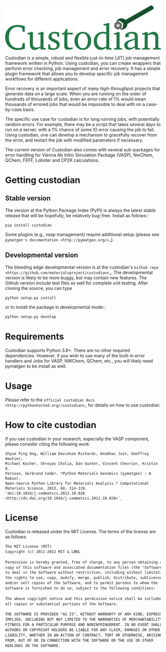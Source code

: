 ![Custodian logo](custodian_logo.png)

Custodian is a simple, robust and flexible just-in-time (JIT) job management
framework written in Python. Using custodian, you can create wrappers that
perform error checking, job management and error recovery. It has a simple
plugin framework that allows you to develop specific job management workflows
for different applications.

Error recovery is an important aspect of many *high-throughput* projects that
generate data on a large scale. When you are running on the order of hundreds
of thousands of jobs, even an error-rate of 1% would mean thousands of errored
jobs that would be impossible to deal with on a case-by-case basis.

The specific use case for custodian is for long running jobs, with potentially
random errors. For example, there may be a script that takes several days to
run on a server, with a 1% chance of some IO error causing the job to fail.
Using custodian, one can develop a mechanism to gracefully recover from the
error, and restart the job with modified parameters if necessary.

The current version of Custodian also comes with several sub-packages for error
handling for Vienna Ab Initio Simulation Package (VASP), NwChem, QChem, FEFF, Lobster and CP2K
calculations.

# Getting custodian

## Stable version

The version at the Python Package Index (PyPI) is always the latest stable
release that will be hopefully, be relatively bug-free. Install as follows::

    pip install custodian

Some plugins (e.g., vasp management) require additional setup (please see
`pymatgen's documentation <http://pymatgen.org/>`_).

## Developmental version

The bleeding edge developmental version is at the custodian's `Github repo
<https://github.com/materialsproject/custodian>`_. The developmental
version is likely to be more buggy, but may contain new features. The
Github version include test files as well for complete unit testing. After
cloning the source, you can type

```bash
python setup.py install
```

or to install the package in developmental mode::

```bash
python setup.py develop
```

# Requirements

Custodian supports Python 3.8+. There are no other required dependencies.
However, if you wish to use many of the built-in error handlers and Jobs for
VASP, NWChem, QChem, etc., you will likely need pymatgen to be install as well.

# Usage

Please refer to the `official custodian docs
<http://pythonhosted.org//custodian>`_ for details on how to use
custodian.

# How to cite custodian

If you use custodian in your research, especially the VASP component, please
consider citing the following work:

    Shyue Ping Ong, William Davidson Richards, Anubhav Jain, Geoffroy Hautier,
    Michael Kocher, Shreyas Cholia, Dan Gunter, Vincent Chevrier, Kristin A.
    Persson, Gerbrand Ceder. *Python Materials Genomics (pymatgen) : A Robust,
    Open-Source Python Library for Materials Analysis.* Computational
    Materials Science, 2013, 68, 314-319. `doi:10.1016/j.commatsci.2012.10.028
    <http://dx.doi.org/10.1016/j.commatsci.2012.10.028>`_

# License

Custodian is released under the MIT License. The terms of the license are as
follows:

```txt
The MIT License (MIT)
Copyright (c) 2011-2012 MIT & LBNL

Permission is hereby granted, free of charge, to any person obtaining a
copy of this software and associated documentation files (the "Software"),
to deal in the Software without restriction, including without limitation
the rights to use, copy, modify, merge, publish, distribute, sublicense,
and/or sell copies of the Software, and to permit persons to whom the
Software is furnished to do so, subject to the following conditions:

The above copyright notice and this permission notice shall be included in
all copies or substantial portions of the Software.

THE SOFTWARE IS PROVIDED "AS IS", WITHOUT WARRANTY OF ANY KIND, EXPRESS OR
IMPLIED, INCLUDING BUT NOT LIMITED TO THE WARRANTIES OF MERCHANTABILITY,
FITNESS FOR A PARTICULAR PURPOSE AND NONINFRINGEMENT. IN NO EVENT SHALL THE
AUTHORS OR COPYRIGHT HOLDERS BE LIABLE FOR ANY CLAIM, DAMAGES OR OTHER
LIABILITY, WHETHER IN AN ACTION OF CONTRACT, TORT OR OTHERWISE, ARISING
FROM, OUT OF OR IN CONNECTION WITH THE SOFTWARE OR THE USE OR OTHER
DEALINGS IN THE SOFTWARE.
```
